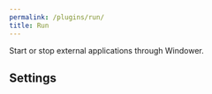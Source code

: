 ```yaml
---
permalink: /plugins/run/
title: Run
---
```


Start or stop external applications through Windower.

## Settings